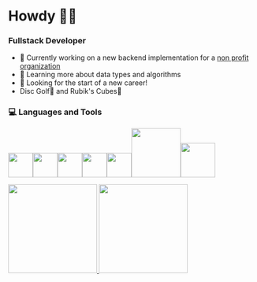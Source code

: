 # Howdy 🤠👋
### Fullstack Developer
- 🔭 Currently working on a new backend implementation for a [non profit organization](https://a.humanrightsfirst.dev/) 
- 🌱 Learning more about data types and algorithms
- 🤔 Looking for the start of a new career!
- Disc Golf🥏 and Rubik's Cubes🕋
<div>
  <h3> 💻 Languages and Tools </h3>
  <p>
   <img src="https://media3.giphy.com/media/ln7z2eWriiQAllfVcn/200w.webp" width="50"><img src="https://i.giphy.com/media/LMt9638dO8dftAjtco/200.webp"   width="50"><img src="https://i.giphy.com/media/eNAsjO55tPbgaor7ma/200w.webp" width="50"><img src="https://i.giphy.com/media/IdyAQJVN2kVPNUrojM/200.webp" width="50"><img src="https://media3.giphy.com/media/kdFc8fubgS31b8DsVu/giphy.webp" width="50"><img src="https://media.giphy.com/media/kH1DBkPNyZPOk0BxrM/giphy.gif" width="100"><img src="https://media.giphy.com/media/SsCYf6DRFJrOpP0IoM/giphy.gif" width="70">
  <p>
</div>

<a href="https://github.com/AVS1508">
  <img height="180em" src="https://github-readme-stats.vercel.app/api?username=justinpeczenij&theme=buefy&show_icons=true" />
  <img height="180em" src="https://github-readme-stats.vercel.app/api/top-langs/?username=justinpeczenij&theme=buefy&layout=compact" />
</a>
